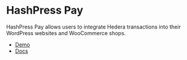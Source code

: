 # HashPress Pay

HashPress Pay allows users to integrate Hedera transactions into their WordPress websites and WooCommerce shops.

-   [Demo]()
-   [Docs]()
